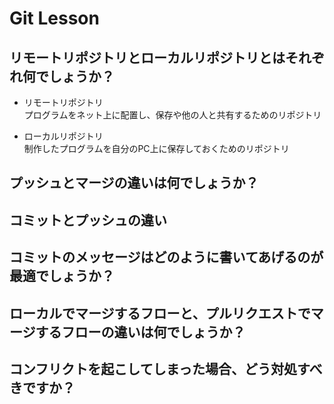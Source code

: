 # Git Lesson

## リモートリポジトリとローカルリポジトリとはそれぞれ何でしょうか？

- リモートリポジトリ<br>
  プログラムをネット上に配置し、保存や他の人と共有するためのリポジトリ

- ローカルリポジトリ<br>
  制作したプログラムを自分のPC上に保存しておくためのリポジトリ 

## プッシュとマージの違いは何でしょうか？



## コミットとプッシュの違い



## コミットのメッセージはどのように書いてあげるのが最適でしょうか？



## ローカルでマージするフローと、プルリクエストでマージするフローの違いは何でしょうか？



## コンフリクトを起こしてしまった場合、どう対処すべきですか？